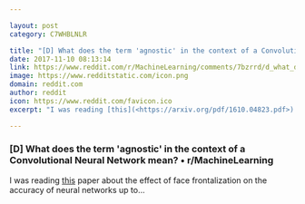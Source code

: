 ```yaml
---

layout: post
category: C7WHBLNLR

title: "[D] What does the term 'agnostic' in the context of a Convolutional Neural Network mean? • r/MachineLearning"
date: 2017-11-10 08:13:14
link: https://www.reddit.com/r/MachineLearning/comments/7bzrrd/d_what_does_the_term_agnostic_in_the_context_of_a/
image: https://www.redditstatic.com/icon.png
domain: reddit.com
author: reddit
icon: https://www.reddit.com/favicon.ico
excerpt: "I was reading [this](<https://arxiv.org/pdf/1610.04823.pdf>) paper about the effect of face frontalization on the accuracy of neural networks up to..."

---
```


### [D] What does the term 'agnostic' in the context of a Convolutional Neural Network mean? • r/MachineLearning

I was reading [this](<https://arxiv.org/pdf/1610.04823.pdf>) paper about the effect of face frontalization on the accuracy of neural networks up to...